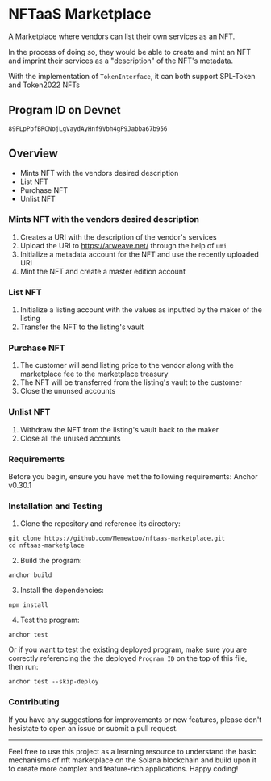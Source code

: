 # NFTaaS Marketplace

A Marketplace where vendors can list their own services as an NFT.

In the process of doing so, they would be able to create and mint 
an NFT and imprint their services as a "description" of the NFT's metadata.

With the implementation of `TokenInterface`, it can both support SPL-Token and Token2022 NFTs

## Program ID on Devnet
`89FLpPbfBRCNojLgVaydAyHnf9Vbh4gP9Jabba67b956`

## Overview
* Mints NFT with the vendors desired description
* List NFT
* Purchase NFT
* Unlist NFT

### Mints NFT with the vendors desired description
1. Creates a URI with the description of the vendor's services
2. Upload the URI to https://arweave.net/ through the help of `umi`
3. Initialize a metadata account for the NFT and use the recently uploaded URI
4. Mint the NFT and create a master edition account

### List NFT
1. Initialize a listing account with the values as inputted by the maker of the listing
2. Transfer the NFT to the listing's vault

### Purchase NFT
1. The customer will send listing price to the vendor along with the marketplace fee to the marketplace treasury
2. The NFT will be transferred from the listing's vault to the customer
3. Close the ununsed accounts

### Unlist NFT
1. Withdraw the NFT from the listing's vault back to the maker
2. Close all the unused accounts

### Requirements 
Before you begin, ensure you have met the following requirements:
Anchor v0.30.1

### Installation and Testing
1. Clone the repository and reference its directory:
```
git clone https://github.com/Memewtoo/nftaas-marketplace.git
cd nftaas-marketplace
```

2. Build the program:
```
anchor build
```

3. Install the dependencies:
```
npm install
```

4. Test the program:
```
anchor test
```
Or if you want to test the existing deployed program, make sure you are correctly referencing the the deployed `Program ID` on the top of this file, then run:
```
anchor test --skip-deploy
```

### Contributing
If you have any suggestions for improvements or new features, please don't hesistate to open an issue or submit a pull request.

---------------------------------------------------
Feel free to use this project as a learning resource to understand the basic mechanisms of nft marketplace on the Solana blockchain and build upon it to create more complex and feature-rich applications. Happy coding!




